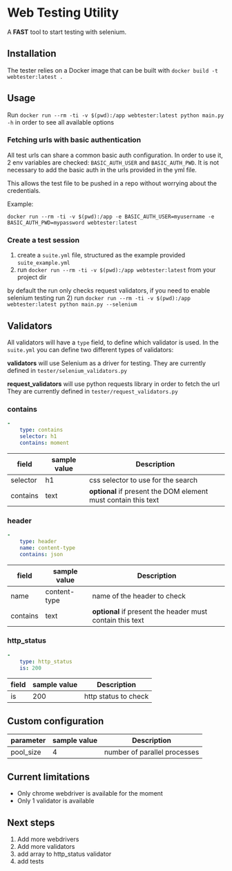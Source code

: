 # Web Testing Utility

A **FAST** tool to start testing with selenium.


## Installation

The tester relies on a Docker image that can be built with
`docker build -t webtester:latest .`

## Usage

Run `docker run --rm -ti -v $(pwd):/app webtester:latest python main.py -h` in order to see all available options

### Fetching urls with basic authentication
All test urls can share a common basic auth configuration.
In order to use it, 2 env variables are checked: `BASIC_AUTH_USER` and `BASIC_AUTH_PWD`.
It is not necessary to add the basic auth in the urls provided in the yml file.

This allows the test file to be pushed in a repo without worrying about the credentials.

Example:

`docker run --rm -ti -v $(pwd):/app -e BASIC_AUTH_USER=myusername -e BASIC_AUTH_PWD=mypassword webtester:latest`


### Create a test session
1) create a `suite.yml` file, structured as the example provided `suite_example.yml`
2) run `docker run --rm -ti -v $(pwd):/app webtester:latest` from your project dir

by default the run only checks request validators, if you need to enable selenium testing run
2) run `docker run --rm -ti -v $(pwd):/app webtester:latest python main.py --selenium`


## Validators
All validators will have a `type` field, to define which validator is used.
In the `suite.yml` you can define two different types of validators:

**validators** will use Selenium as a driver for testing.
They are currently defined in `tester/selenium_validators.py`

**request_validators** will use python requests library in order to fetch the url
They are currently defined in `tester/request_validators.py`

### contains

```yml
-
    type: contains
    selector: h1
    contains: moment
```

| field | sample value | Description |
|-------|--------------|-------------|
| selector | h1 | css selector to use for the search |
| contains | text | **optional** if present the DOM element must contain this text |

### header

```yml
-
    type: header
    name: content-type
    contains: json
```

| field | sample value | Description |
|-------|--------------|-------------|
| name | content-type | name of the header to check |
| contains | text | **optional** if present the header must contain this text |

### http_status

```yml
-
    type: http_status
    is: 200
```

| field | sample value | Description |
|-------|--------------|-------------|
| is | 200 | http status to check |


## Custom configuration

| parameter | sample value | Description |
|-----------|--------------|-------------|
| pool_size | 4 | number of parallel processes |


## Current limitations
- Only chrome webdriver is available for the moment
- Only 1 validator is available

## Next steps
1. Add more webdrivers
2. Add more validators
3. add array to http_status validator
4. add tests